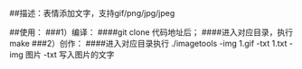 ##描述：表情添加文字，支持gif/png/jpg/jpeg

##使用：
###1）编译：
####git clone 代码地址后；
####进入对应目录，执行make
###2）创作：
####进入对应目录执行
	./imagetools -img 1.gif -txt 1.txt
		-img 图片
		-txt 写入图片的文字 

